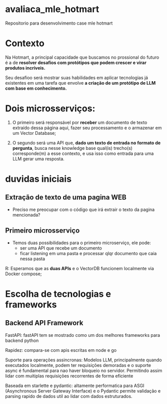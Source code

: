 # avaliaca_mle_hotmart
Repositorio para desenvolvimento case mle hotmart

# Contexto

Na Hotmart, a principal capacidade que buscamos no prossional do futuro é a de **resolver desafios com protótipos que podem crescer e virar produtos incríveis.**

Seu desafioo será mostrar suas habilidades em aplicar tecnologias já existentes em uma tarefa que envolve **a criação de um protótipo de LLM com base em conhecimento.**

# Dois microsserviços:

1. O primeiro será responsável por **receber** um documento de texto extraído dessa página aqui, fazer seu processamento e o armazenar em um Vector Database;

2. O segundo será uma API que, **dado um texto de entrada no formato de pergunta**, busca nesse knowledge base qual(is) trecho(s) corresponde(m) a esse contexto, e usa isso como entrada para uma LLM gerar uma resposta.


# duvidas iniciais

## Extração de texto de uma pagina WEB

* Preciso me preocupar com o código que irá extrair o texto da pagina mencionada?

## Primeiro microsserviço

* Temos duas possibilidades para o primeiro microserviço, ele pode:
    * ser uma API que recebe um documento
    * ficar listening em uma pasta e processar qlqr documento que caia nessa pasta

R: Esperamos que as **duas APIs** e o VectorDB funcionem localmente via Docker compose;

# Escolha de tecnologias e frameworks

## Backend API Framework

FastAPI: fastAPI tem se mostrado como um dos melhores frameworks para backend python

Rapidez: compara-se com apis escritas em node e go

Suporte para operações assincronas: Modelos LLM, principalmente quando executados localmente, podem ter requisições demoradas e o suporte async é fundamental para nao haver bloqueio no servidor. Permitindo assim lidar com muitiplas requisições recorrentes de forma eficiente

Baseada em starlette e pydantic: altamente performatica para ASGI (Asynchronous Server Gateway Interface) e o Pydantic permite validação e parsing rapido de dados util ao lidar com dados estruturados.